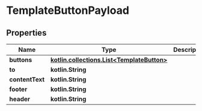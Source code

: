 
# TemplateButtonPayload

## Properties
Name | Type | Description | Notes
------------ | ------------- | ------------- | -------------
**buttons** | [**kotlin.collections.List&lt;TemplateButton&gt;**](TemplateButton.md) |  | 
**to** | **kotlin.String** |  | 
**contentText** | **kotlin.String** |  |  [optional]
**footer** | **kotlin.String** |  |  [optional]
**header** | **kotlin.String** |  |  [optional]



